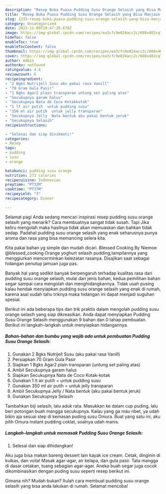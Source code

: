 ```yaml
---
description: "Resep Buka Puasa Pudding Susu Orange Selasih yang Bisa Manjain Lidah"
title: "Resep Buka Puasa Pudding Susu Orange Selasih yang Bisa Manjain Lidah"
slug: 1233-resep-buka-puasa-pudding-susu-orange-selasih-yang-bisa-manjain-lidah
category: Uncategorized
date: 2022-11-09T19:47:20.678Z
image: https://img-global.cpcdn.com/recipes/ea3cfc9e024acc2c/680x482cq70/pudding-susu-orange-selasih-foto-resep-utama.jpg
hideToc: false
enableToc: true
enableTocContent: false
thumbnail: https://img-global.cpcdn.com/recipes/ea3cfc9e024acc2c/680x482cq70/pudding-susu-orange-selasih-foto-resep-utama.jpg
cover: https://img-global.cpcdn.com/recipes/ea3cfc9e024acc2c/680x482cq70/pudding-susu-orange-selasih-foto-resep-utama.jpg
author: Admin
authorAv: notfound
ratingvalue: 4.4
reviewcount: 6
recipeingredient:
- "2 Bgks Nutrijell Susu aku pakai rasa Vanill"
- "70 Gram Gula Pasir"
- "1 Bgks Agar2 plain transparan untung set paling atas"
- "Secukupnya garam halus"
- "Secukupnya Nata de Coco Kotakkotak"
- "1 lt air putih  untuk pudding susu"
- "350 ml air putih  untuk jelly transparan"
- "Secukupnya Jelly  Nata bentuk aku pakai bentuk jeruk"
- "Secukupnya Selasih"
recipeinstructions:

- "Selesai dan siap dinikmati!"
categories:
- Resep
tags:
- pudding
- susu
- orange

katakunci: pudding susu orange 
nutrition: 273 calories
recipecuisine: Indonesian
preptime: "PT32M"
cooktime: "PT37M"
recipeyield: "3"
recipecategory: Dinner

---
```



Selamat pagi Anda sedang mencari inspirasi resep pudding susu orange selasih yang menarik? Cara membuatnya sangat tidak susah. Tapi Jika keliru mengolah maka hasilnya tidak akan memuaskan dan bahkan tidak sedap. Padahal pudding susu orange selasih yang enak seharusnya punya aroma dan rasa yang bisa memancing selera kita.


Kita pakai bahan yg simple dan mudah dicari. Blessed Cooking By Niemoe @blessed_cooking Orange yoghurt selasih pudding,tampilannya yang menggiurkan mencerminkan kelezatan rasanya. Disajikan saat sebagai hidangan penutup jamuan juga pas.

Banyak hal yang sedikit banyak berpengaruh terhadap kualitas rasa dari pudding susu orange selasih, mulai dari jenis bahan, kedua pemilihan bahan segar sampai cara mengolah dan menghidangkannya. Tidak usah pusing kalau hendak menyiapkan pudding susu orange selasih yang enak di rumah, karena asal sudah tahu triknya maka hidangan ini dapat menjadi suguhan spesial.


Berikut ini ada beberapa tips dan trik praktis dalam mengolah pudding susu orange selasih yang siap dikreasikan. Anda dapat menyiapkan Pudding Susu Orange Selasih menggunakan 9 bahan dan 0 tahap pembuatan. Berikut ini langkah-langkah untuk menyiapkan hidangannya.

<!--inarticleads1-->

##### Bahan-bahan dan bumbu yang wajib ada untuk pembuatan Pudding Susu Orange Selasih:

1. Gunakan 2 Bgks Nutrijell Susu (aku pakai rasa Vanill)
1. Persiapkan 70 Gram Gula Pasir
1. Siapkan 1 Bgks Agar2 plain transparan (untung set paling atas)
1. Ambil Secukupnya garam halus
1. Siapkan Secukupnya Nata de Coco Kotak-kotak
1. Gunakan 1 lt air putih = untuk pudding susu
1. Gunakan 350 ml air putih = untuk jelly transparan
1. Ambil Secukupnya Jelly / Nata bentuk (aku pakai bentuk jeruk)
1. Gunakan Secukupnya Selasih


Tambahkan biji selasih, lalu aduk rata. Masukkan ke dalam cup puding, lalu beri potongan buah mangga secukupnya. Kalau yang ga mau ribet, ya udah bikin aja sesuai step di kemasan puding susu Omura. Buat yang satu ini, aku pilih Omura instant pudding coklat, soalnya udah manis. 

<!--inarticleads2-->

##### Langkah-langkah untuk memasak Pudding Susu Orange Selasih:


1. Selesai dan siap dihidangkan!

Aku juga bisa makan bareng dessert lain kayak ice cream. Cetak, dinginin di kulkas, dan voila! Masak agar-agar, air kelapa, dan gula pasir. Tata mangga di dasar cetakan, tuang sebagian agar-agar. Aneka buah segar juga cocok dikombinasikan dengan puding susu seperti resep berikut ini. 

Gimana nih? Mudah bukan? Itulah cara membuat pudding susu orange selasih yang bisa anda lakukan di rumah. Selamat mencoba!
